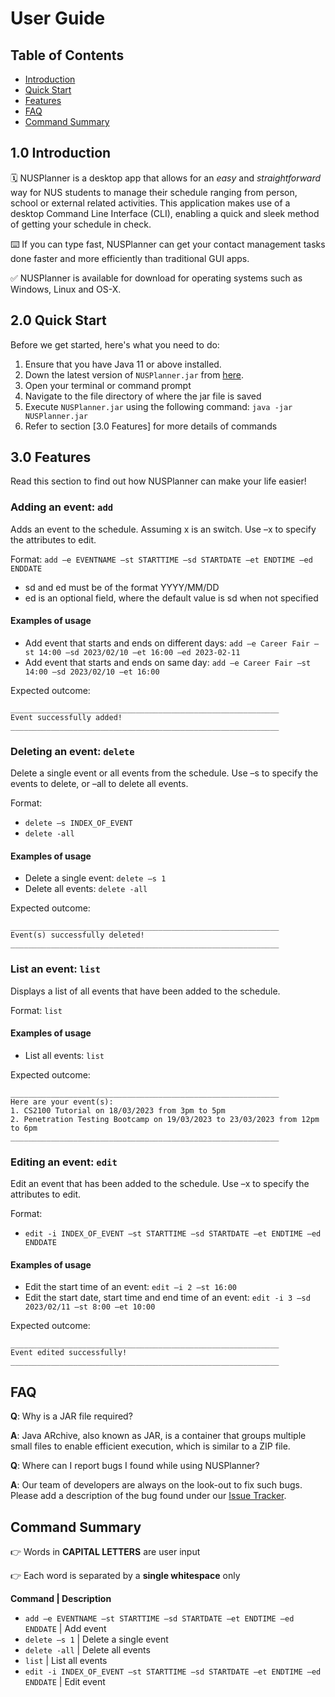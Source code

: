 # User Guide

## Table of Contents
- [Introduction](#7-introduction)
- [Quick Start](#14-quick-start)
- [Features](#25-features)
- [FAQ](#100-faq)
- [Command Summary](#113-command-summary)

## 1.0 Introduction
🗓️ NUSPlanner is a desktop app that allows for an *easy* and *straightforward* way for NUS students to manage their schedule ranging from person, school or external related activities. This application makes use of a desktop Command Line Interface (CLI), enabling a quick and sleek method of getting your schedule in check.

⌨️ If you can type fast, NUSPlanner can get your contact management tasks done faster and more efficiently than traditional GUI apps.

✅ NUSPlanner is available for download for operating systems such as Windows, Linux and OS-X.

## 2.0 Quick Start
Before we get started, here's what you need to do:

1. Ensure that you have Java 11 or above installed.
2. Down the latest version of `NUSPlanner.jar` from [here](http://link.to/NUSPlanner.jar).
3. Open your terminal or command prompt
4. Navigate to the file directory of where the jar file is saved
5. Execute `NUSPlanner.jar` using the following command: `java -jar NUSPlanner.jar` 
6. Refer to section [3.0 Features] for more details of commands

## 3.0 Features 

Read this section to find out how NUSPlanner can make your life easier!

### Adding an event: `add`
Adds an event to the schedule. Assuming x is an switch. Use –x to specify the attributes to edit. 

Format: `add –e EVENTNAME –st STARTTIME –sd STARTDATE –et ENDTIME –ed ENDDATE`
* sd and ed must be of the format YYYY/MM/DD
* ed is an optional field, where the default value is sd when not specified

#### Examples of usage
* Add event that starts and ends on different days: `add –e Career Fair –st 14:00 –sd 2023/02/10 –et 16:00 –ed 2023-02-11`
* Add event that starts and ends on same day: `add –e Career Fair –st 14:00 –sd 2023/02/10 –et 16:00`

Expected outcome:
~~~
____________________________________________________________
Event successfully added!
____________________________________________________________
~~~

### Deleting an event: `delete`
Delete a single event or all events from the schedule. Use –s to specify the events to delete, or –all to delete all events.

Format:
* `delete –s INDEX_OF_EVENT `
* `delete -all`

#### Examples of usage
* Delete a single event: `delete –s 1`
* Delete all events: `delete -all`

Expected outcome:
~~~
____________________________________________________________
Event(s) successfully deleted!
____________________________________________________________
~~~

### List an event: `list`
Displays a list of all events that have been added to the schedule.

Format: `list`

#### Examples of usage
* List all events: `list`

Expected outcome:
~~~
____________________________________________________________
Here are your event(s):
1. CS2100 Tutorial on 18/03/2023 from 3pm to 5pm
2. Penetration Testing Bootcamp on 19/03/2023 to 23/03/2023 from 12pm to 6pm
____________________________________________________________
~~~

### Editing an event: `edit`
Edit an event that has been added to the schedule. Use –x to specify the attributes to edit.

Format:
* `edit -i INDEX_OF_EVENT –st STARTTIME –sd STARTDATE –et ENDTIME –ed ENDDATE`

#### Examples of usage
* Edit the start time of an event: `edit –i 2 –st 16:00`
* Edit the start date, start time and end time of an event: `edit -i 3 –sd 2023/02/11 –st 8:00 –et 10:00 `

Expected outcome:
~~~
____________________________________________________________
Event edited successfully!
____________________________________________________________
~~~

## FAQ

**Q**: Why is a JAR file required?

**A**: Java ARchive, also known as JAR, is a container that groups multiple small files to enable efficient execution, which is similar to a ZIP file. 


**Q**: Where can I report bugs I found while using NUSPlanner?

**A**: Our team of developers are always on the look-out to fix such bugs.
Please add a description of the bug found under our [Issue Tracker]([here](https://github.com/AY2223S2-CS2113-F13-3/tp/issues)).

## Command Summary
👉 Words in **CAPITAL LETTERS** are user input

👉 Each word is separated by a **single whitespace** only


**Command | Description**
* `add –e EVENTNAME –st STARTTIME –sd STARTDATE –et ENDTIME –ed ENDDATE` | Add event
* `delete –s 1` | Delete a single event
* `delete -all` | Delete all events
* `list` | List all events
* `edit -i INDEX_OF_EVENT –st STARTTIME –sd STARTDATE –et ENDTIME –ed ENDDATE` | Edit event



